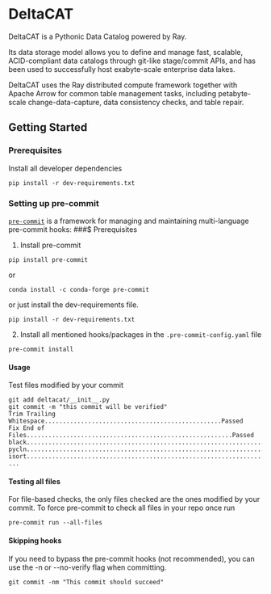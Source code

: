 # DeltaCAT

DeltaCAT is a Pythonic Data Catalog powered by Ray.

Its data storage model allows you to define and manage fast, scalable,
ACID-compliant data catalogs through git-like stage/commit APIs, and has been
used to successfully host exabyte-scale enterprise data lakes.

DeltaCAT uses the Ray distributed compute framework together with Apache Arrow
for common table management tasks, including petabyte-scale
change-data-capture, data consistency checks, and table repair.

## Getting Started

### Prerequisites
Install all developer dependencies
```
pip install -r dev-requirements.txt
```
### Setting up pre-commit
[`pre-commit`](https://pre-commit.com) is a framework for managing and maintaining multi-language pre-commit hooks:
###$ Prerequisites
1. Install pre-commit
```
pip install pre-commit
```
or
```
conda install -c conda-forge pre-commit
```
or just install the dev-requirements file.
```
pip install -r dev-requirements.txt
```

2. Install all mentioned hooks/packages in the `.pre-commit-config.yaml` file
```
pre-commit install
```

#### Usage
Test files modified by your commit
```
git add deltacat/__init__.py
git commit -m "this commit will be verified"
Trim Trailing Whitespace.................................................Passed
Fix End of Files.........................................................Passed
black....................................................................Passed
pycln....................................................................Passed
isort....................................................................Passed
...
```
#### Testing all files
For file-based checks, the only files checked are the ones modified by your commit. To  force pre-commit to check all files in your repo once run
```
pre-commit run --all-files
```

#### Skipping hooks
If you need to bypass the pre-commit hooks (not recommended), you can use the -n or --no-verify flag when committing.
```
git commit -nm "This commit should succeed"
```

